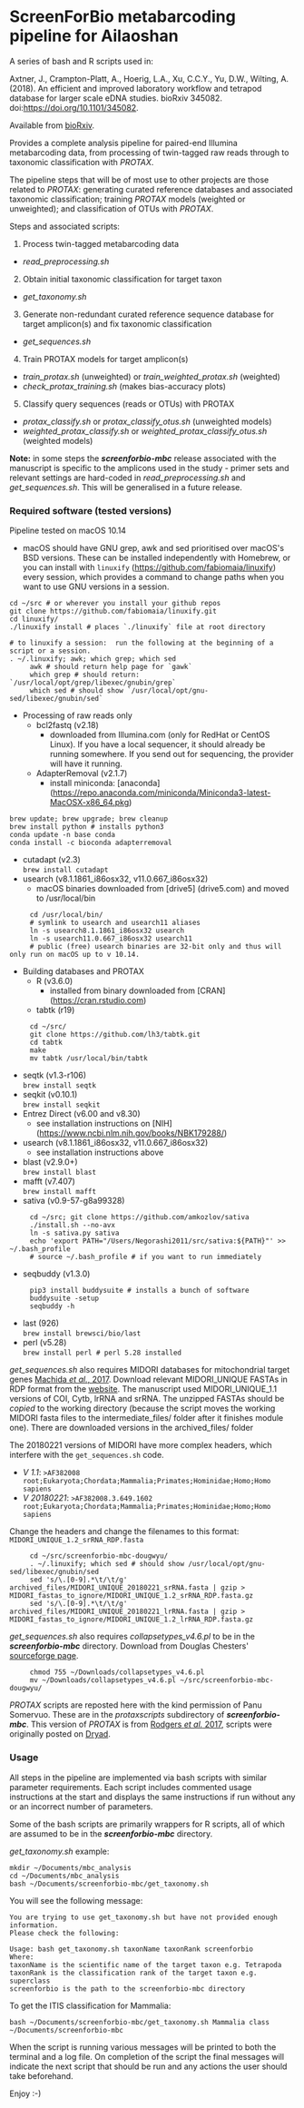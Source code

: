 # ScreenForBio metabarcoding pipeline for Ailaoshan

A series of bash and R scripts used in:

Axtner, J., Crampton-Platt, A., Hoerig, L.A., Xu, C.C.Y., Yu, D.W., Wilting, A. (2018).
An efficient and improved laboratory workflow and tetrapod database for larger scale eDNA studies. bioRxiv 345082. doi:https://doi.org/10.1101/345082.

Available from [bioRxiv](https://www.biorxiv.org/content/early/2018/06/12/345082).

Provides a complete analysis pipeline for paired-end Illumina metabarcoding data, from processing of twin-tagged raw reads through to taxonomic classification with *PROTAX*.

The pipeline steps that will be of most use to other projects are those related to *PROTAX*: generating curated reference databases and associated taxonomic classification; training *PROTAX* models (weighted or unweighted); and classification of OTUs with *PROTAX*.

Steps and associated scripts:
1. Process twin-tagged metabarcoding data
  - *read_preprocessing.sh*
2. Obtain initial taxonomic classification for target taxon
  - *get_taxonomy.sh*
3. Generate non-redundant curated reference sequence database for target amplicon(s) and fix taxonomic classification
  - *get_sequences.sh*
4. Train PROTAX models for target amplicon(s)
  - *train_protax.sh* (unweighted) or *train_weighted_protax.sh* (weighted)
  - *check_protax_training.sh* (makes bias-accuracy plots)
5. Classify query sequences (reads or OTUs) with PROTAX
  - *protax_classify.sh* or *protax_classify_otus.sh* (unweighted models)
  - *weighted_protax_classify.sh* or *weighted_protax_classify_otus.sh* (weighted models)

**Note:** in some steps the ***screenforbio-mbc*** release associated with the manuscript is specific to the amplicons used in the study - primer sets and relevant settings are hard-coded in *read_preprocessing.sh* and *get_sequences.sh*. This will be generalised in a future release.

### Required software (tested versions)
Pipeline tested on macOS 10.14

- macOS should have GNU grep, awk and sed prioritised over macOS's BSD versions. These can be installed independently with Homebrew, or you can install with `linuxify` (https://github.com/fabiomaia/linuxify) every session, which provides a command to change paths when you want to use GNU versions in a session.
````
cd ~/src # or wherever you install your github repos
git clone https://github.com/fabiomaia/linuxify.git
cd linuxify/
./linuxify install # places `./linuxify` file at root directory

# to linuxify a session:  run the following at the beginning of a script or a session.
. ~/.linuxify; awk; which grep; which sed
     awk # should return help page for `gawk`
     which grep # should return: `/usr/local/opt/grep/libexec/gnubin/grep`
     which sed # should show `/usr/local/opt/gnu-sed/libexec/gnubin/sed`
````

- Processing of raw reads only  
  - bcl2fastq (v2.18)  
     * downloaded from Illumina.com (only for RedHat or CentOS Linux). If you have a local sequencer, it should already be running somewhere. If you send out for sequencing, the provider will have it running.  
  - AdapterRemoval (v2.1.7)  
     * install miniconda:  [anaconda] (https://repo.anaconda.com/miniconda/Miniconda3-latest-MacOSX-x86_64.pkg)  
````
brew update; brew upgrade; brew cleanup  
brew install python # installs python3  
conda update -n base conda  
conda install -c bioconda adapterremoval  
````
  - cutadapt (v2.3)  
  `brew install cutadapt`  
  - usearch (v8.1.1861_i86osx32, v11.0.667_i86osx32)  
     * macOS binaries downloaded from [drive5] (drive5.com) and moved to /usr/local/bin
````
     cd /usr/local/bin/
     # symlink to usearch and usearch11 aliases
     ln -s usearch8.1.1861_i86osx32 usearch
     ln -s usearch11.0.667_i86osx32 usearch11
     # public (free) usearch binaries are 32-bit only and thus will only run on macOS up to v 10.14.
````

- Building databases and PROTAX  
  - R (v3.6.0)  
     * installed from binary downloaded from [CRAN] (https://cran.rstudio.com)
  - tabtk (r19)  
````
     cd ~/src/  
     git clone https://github.com/lh3/tabtk.git  
     cd tabtk  
     make  
     mv tabtk /usr/local/bin/tabtk  
````
  - seqtk (v1.3-r106)  
     `brew install seqtk`  
  - seqkit (v0.10.1)  
     `brew install seqkit`  
  - Entrez Direct (v6.00 and v8.30)  
     * see installation instructions on [NIH] (https://www.ncbi.nlm.nih.gov/books/NBK179288/)
  - usearch (v8.1.1861_i86osx32, v11.0.667_i86osx32)  
     * see installation instructions above
  - blast (v2.9.0+)  
     `brew install blast`  
  - mafft (v7.407)  
     `brew install mafft`  
  - sativa (v0.9-57-g8a99328)  
````
     cd ~/src; git clone https://github.com/amkozlov/sativa  
     ./install.sh --no-avx  
     ln -s sativa.py sativa  
     echo 'export PATH="/Users/Negorashi2011/src/sativa:${PATH}"' >> ~/.bash_profile  
     # source ~/.bash_profile # if you want to run immediately  
````
  - seqbuddy (v1.3.0)  
````
     pip3 install buddysuite # installs a bunch of software  
     buddysuite -setup  
     seqbuddy -h  
````
  - last (926)  
     `brew install brewsci/bio/last`
  - perl (v5.28)  
     `brew install perl # perl 5.28 installed`

*get_sequences.sh* also requires MIDORI databases for mitochondrial target genes [Machida *et al.*, 2017](https://www.nature.com/articles/sdata201727). Download relevant MIDORI_UNIQUE FASTAs in RDP format from the [website](http://www.reference-midori.info/download.php). The manuscript used MIDORI_UNIQUE_1.1 versions of COI, Cytb, lrRNA and srRNA. The unzipped FASTAs should be *copied* to the working directory (because the script moves the working MIDORI fasta files to the intermediate_files/ folder after it finishes module one).  There are downloaded versions in the archived_files/ folder

The 20180221 versions of MIDORI have more complex headers, which interfere with the `get_sequences.sh` code.  
* *V 1.1*:  `>AF382008	root;Eukaryota;Chordata;Mammalia;Primates;Hominidae;Homo;Homo sapiens`  
* *V 20180221*:  `>AF382008.3.649.1602	root;Eukaryota;Chordata;Mammalia;Primates;Hominidae;Homo;Homo sapiens`  

Change the headers and change the filenames to this format: `MIDORI_UNIQUE_1.2_srRNA_RDP.fasta`  
````
     cd ~/src/screenforbio-mbc-dougwyu/  
     . ~/.linuxify; which sed # should show /usr/local/opt/gnu-sed/libexec/gnubin/sed
     sed 's/\.[0-9].*\t/\t/g' archived_files/MIDORI_UNIQUE_20180221_srRNA.fasta | gzip > MIDORI_fastas_to_ignore/MIDORI_UNIQUE_1.2_srRNA_RDP.fasta.gz  
     sed 's/\.[0-9].*\t/\t/g' archived_files/MIDORI_UNIQUE_20180221_lrRNA.fasta | gzip > MIDORI_fastas_to_ignore/MIDORI_UNIQUE_1.2_lrRNA_RDP.fasta.gz  
````

*get_sequences.sh*  also requires *collapsetypes_v4.6.pl* to be in the ***screenforbio-mbc*** directory. Download from Douglas Chesters' [sourceforge page](https://sourceforge.net/projects/collapsetypes/).  
````
     chmod 755 ~/Downloads/collapsetypes_v4.6.pl  
     mv ~/Downloads/collapsetypes_v4.6.pl ~/src/screenforbio-mbc-dougwyu/  
````

*PROTAX* scripts are reposted here with the kind permission of Panu Somervuo. These are in the *protaxscripts* subdirectory of ***screenforbio-mbc***. This version of *PROTAX* is from [Rodgers *et al.* 2017](https://doi.org/10.1111/1755-0998.12701), scripts were originally posted on [Dryad](https://datadryad.org/resource/doi:10.5061/dryad.bj5k0).  

### Usage
All steps in the pipeline are implemented via bash scripts with similar parameter requirements. Each script includes commented usage instructions at the start and displays the same instructions if run without any or an incorrect number of parameters.  

Some of the bash scripts are primarily wrappers for R scripts, all of which are assumed to be in the ***screenforbio-mbc*** directory.  

*get_taxonomy.sh* example:

    mkdir ~/Documents/mbc_analysis
    cd ~/Documents/mbc_analysis
    bash ~/Documents/screenforbio-mbc/get_taxonomy.sh

You will see the following message:

    You are trying to use get_taxonomy.sh but have not provided enough information.
    Please check the following:

    Usage: bash get_taxonomy.sh taxonName taxonRank screenforbio
    Where:
    taxonName is the scientific name of the target taxon e.g. Tetrapoda
    taxonRank is the classification rank of the target taxon e.g. superclass
    screenforbio is the path to the screenforbio-mbc directory

To get the ITIS classification for Mammalia:

    bash ~/Documents/screenforbio-mbc/get_taxonomy.sh Mammalia class ~/Documents/screenforbio-mbc

When the script is running various messages will be printed to both the terminal and a log file. On completion of the script the final messages will indicate the next script that should be run and any actions the user should take beforehand.

Enjoy :-)
